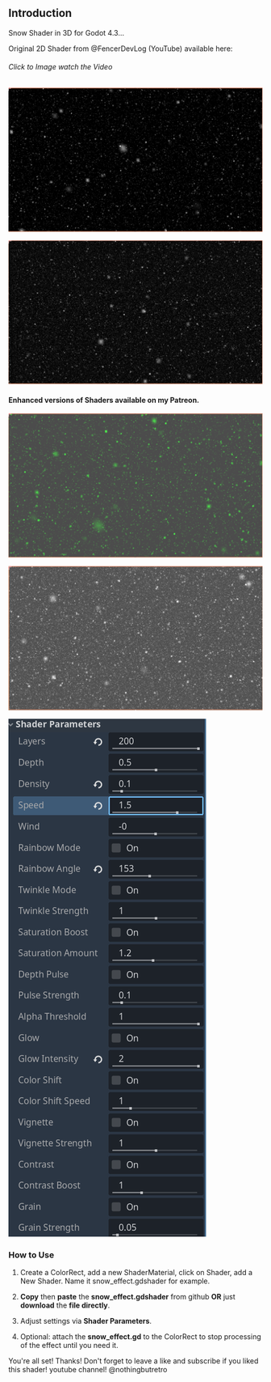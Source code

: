 ## Introduction

Snow Shader in 3D for Godot 4.3...

Original 2D Shader from @FencerDevLog (YouTube) available here:
###### Click to Image watch the Video
[![Watch the video](https://github.com/mikecabral/Godot_4/blob/main/Shaders/Snow_Shader_3D/thumbnail.PNG)](https://www.youtube.com/watch?v=FMT-Ka_k4ZI)


![Alt text](https://github.com/mikecabral/Godot_4/blob/main/Shaders/Snow_Shader_3D/thumbnail2.PNG)


#### Enhanced versions of Shaders available on my Patreon.

![Alt text](https://github.com/mikecabral/Godot_4/blob/main/Shaders/Snow_Shader_3D/enhanced.PNG)

![Alt text](https://github.com/mikecabral/Godot_4/blob/main/Shaders/Snow_Shader_3D/enhanced2.PNG)

![Alt text](https://github.com/mikecabral/Godot_4/blob/main/Shaders/Snow_Shader_3D/enhanced3.PNG)

### How to Use

1. Create a ColorRect, add a new ShaderMaterial, click on Shader, add a New Shader. Name it snow_effect.gdshader for example.

2. **Copy** then **paste** the **snow_effect.gdshader** from github **OR** just **download** the **file directly**.

3. Adjust settings via **Shader Parameters**.

4. Optional: attach the **snow_effect.gd** to the ColorRect to stop processing of the effect until you need it.

You're all set! Thanks!
Don't forget to leave a like and subscribe if you liked this shader!
youtube channel! @nothingbutretro